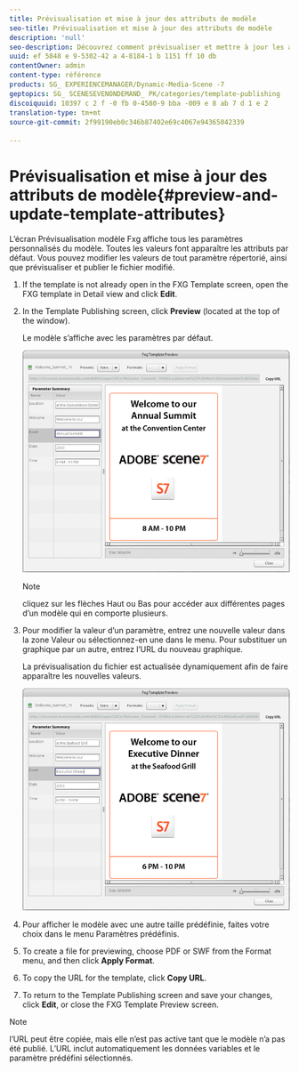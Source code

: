 ```yaml
---
title: Prévisualisation et mise à jour des attributs de modèle
seo-title: Prévisualisation et mise à jour des attributs de modèle
description: 'null'
seo-description: Découvrez comment prévisualiser et mettre à jour les attributs de modèle.
uuid: ef 5848 e 9-5302-42 a 4-8184-1 b 1151 ff 10 db
contentOwner: admin
content-type: référence
products: SG_ EXPERIENCEMANAGER/Dynamic-Media-Scene -7
geptopics: SG_ SCENESEVENONDEMAND_ PK/categories/template-publishing
discoiquuid: 10397 c 2 f -0 fb 0-4580-9 bba -009 e 8 ab 7 d 1 e 2
translation-type: tm+mt
source-git-commit: 2f99190eb0c346b87402e69c4067e94365042339

---
```



# Prévisualisation et mise à jour des attributs de modèle{#preview-and-update-template-attributes}

L’écran Prévisualisation modèle Fxg affiche tous les paramètres personnalisés du modèle. Toutes les valeurs font apparaître les attributs par défaut. Vous pouvez modifier les valeurs de tout paramètre répertorié, ainsi que prévisualiser et publier le fichier modifié.

1. If the template is not already open in the FXG Template screen, open the FXG template in Detail view and click **Edit**.
1. In the Template Publishing screen, click **Preview** (located at the top of the window).

   Le modèle s’affiche avec les paramètres par défaut.

   ![Paramètres par défaut dans l'écran Prévisualisation modèle Fxg](/help/assets/wp_fxg_preview_a.png)

   >[!NOTE]
   >
   >cliquez sur les flèches Haut ou Bas pour accéder aux différentes pages d’un modèle qui en comporte plusieurs.

1. Pour modifier la valeur d’un paramètre, entrez une nouvelle valeur dans la zone Valeur ou sélectionnez-en une dans le menu. Pour substituer un graphique par un autre, entrez l’URL du nouveau graphique.

   La prévisualisation du fichier est actualisée dynamiquement afin de faire apparaître les nouvelles valeurs.

   ![Les nouvelles valeurs sont reflétées de façon dynamique.](/help/assets/wp_fxg_preview_b.png)

1. Pour afficher le modèle avec une autre taille prédéfinie, faites votre choix dans le menu Paramètres prédéfinis.
1. To create a file for previewing, choose PDF or SWF from the Format menu, and then click **Apply Format**.
1. To copy the URL for the template, click **Copy URL**.
1. To return to the Template Publishing screen and save your changes, click **Edit**, or close the FXG Template Preview screen.

>[!NOTE]
>
>l’URL peut être copiée, mais elle n’est pas active tant que le modèle n’a pas été publié. L’URL inclut automatiquement les données variables et le paramètre prédéfini sélectionnés.

